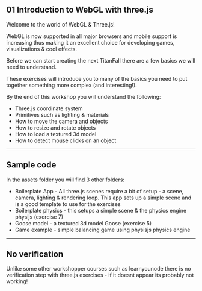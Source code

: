 01 Introduction to WebGL with three.js
----------------------------------------------------------------------

Welcome to the world of WebGL & Three.js! 

WebGL is now supported in all major browsers and mobile support is increasing thus making it an excellent choice for developing games, visualizations & cool effects. 

Before we can start creating the next TitanFall there are a few basics we will need to understand. 

These exercises will introduce you to many of the basics you need to put together something more complex (and interesting!).

By the end of this workshop you will understand the following:

*	Three.js coordinate system
*	Primitives such as lighting & materials
*	How to move the camera and objects
*	How to resize and rotate objects
*	How to load a textured 3d model
*	How to detect mouse clicks on an object

----------------------------------------------------------------------
Sample code
----------------------------------------------------------------------
In the assets folder you will find 3 other folders:

* Boilerplate App - All three.js scenes require a bit of setup - a scene, camera, lighting & rendering loop. This app sets up a simple scene and is a good template to use for the exercises
* Boilerplate physics - this setups a simple scene & the physics engine physijs (exercise 7)
* Goose model - a textured 3d model Goose (exercise 5)
* Game example - simple balancing game using physisjs physics engine

----------------------------------------------------------------------
No verification
----------------------------------------------------------------------
Unlike some other workshopper courses such as learnyounode there is no verification step with three.js exercises - if it doesnt appear its probably not working!